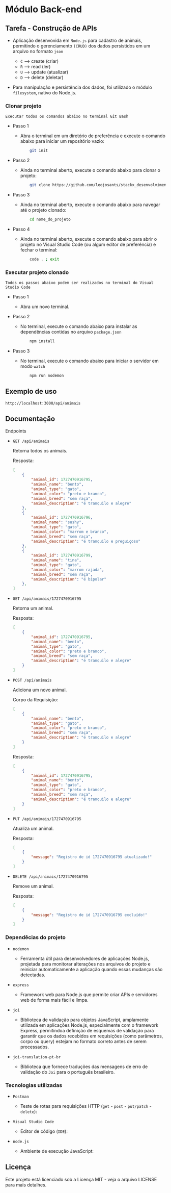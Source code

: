 # Módulo Back-end

## Tarefa - Construção de APIs

- Aplicação desenvovida em ```Node.js``` para cadastro de animais, permitindo o gerenciamento ```(CRUD)``` dos dados persistidos em um arquivo no formato ```json```

  - ```C```  --> create  (criar)
  - ```R```  --> read    (ler)
  - ```U```  --> update  (atualizar)
  - ```D```  --> delete  (deletar)

- Para manipulação e persistência dos dados, foi utilizado o módulo ```filesystem```, nativo do Node.js.

### Clonar projeto

```Executar todos os comandos abaixo no terminal Git Bash```

- Passo 1

  - Abra o terminal em um diretório de preferência e execute o comando abaixo para iniciar um repositório vazio:

    ```bash
        git init
    ```

- Passo 2

  - Ainda no terminal aberto, execute o comando abaixo para clonar o projeto:

    ```bash
        git clone https://github.com/leojosants/stackx_desenvolvimento_backend_1/tree/main/02_tarefas/03_construcao_de_apis
    ```

- Passo 3

  - Ainda no terminal aberto, execute o comando abaixo para navegar até o projeto clonado:

    ```bash
        cd nome_do_projeto
    ```

- Passo 4
  - Ainda no terminal aberto, execute o comando abaixo para abrir o projeto no Visual Studio Code (ou algum editor de preferência) e fechar o terminal:

    ```bash
        code . ; exit
    ```

### Executar projeto clonado

```Todos os passos abaixo podem ser realizados no terminal do Visual Studio Code```

- Passo 1
  - Abra um novo terminal.

- Passo 2

  - No terminal, execute o comando abaixo para instalar as dependências contidas no arquivo ```package.json```

    ```bash
        npm install
    ```

- Passo 3

  - No terminal, execute o comando abaixo para iniciar o servidor em modo ```watch```

    ```bash
        npm run nodemon 
    ```

## Exemplo de uso

```http://localhost:3000/api/animais```

## Documentação

Endpoints

- ```GET /api/animais```

    Retorna todos os animais.

    Resposta:

    ```json
    [
        {
            "animal_id": 1727470916795,
            "animal_name": "bento",
            "animal_type": "gato",
            "animal_color": "preto e branco",
            "animal_breed": "sem raça",
            "animal_description": "é tranquilo e alegre"
        },
        {
            "animal_id": 1727470916796,
            "animal_name": "sushy",
            "animal_type": "gato",
            "animal_color": "marrom e branco",
            "animal_breed": "sem raça",
            "animal_description": "é tranquilo e preguiçoso"
        },
        {
            "animal_id": 1727470916799,
            "animal_name": "tina",
            "animal_type": "gato",
            "animal_color": "marrom rajada",
            "animal_breed": "sem raça",
            "animal_description": "é bipolar"
        },
    ]
    ```

- ```GET /api/animais/1727470916795```

    Retorna um animal.

    Resposta:

    ```json
    [
        {
            "animal_id": 1727470916795,
            "animal_name": "bento",
            "animal_type": "gato",
            "animal_color": "preto e branco",
            "animal_breed": "sem raça",
            "animal_description": "é tranquilo e alegre"
        }
    ]
    ```

- ```POST /api/animais```

    Adiciona um novo animal.

    Corpo da Requisição:

    ```json
    [
        {
            "animal_name": "bento",
            "animal_type": "gato",
            "animal_color": "preto e branco",
            "animal_breed": "sem raça",
            "animal_description": "é tranquilo e alegre"
        }
    ]
    ```

    Resposta:

    ```json
    [
        {
            "animal_id": 1727470916795,
            "animal_name": "bento",
            "animal_type": "gato",
            "animal_color": "preto e branco",
            "animal_breed": "sem raça",
            "animal_description": "é tranquilo e alegre"
        }
    ]
    ```

- ```PUT /api/animais/1727470916795```

    Atualiza um animal.

     Resposta:

    ```json
    [
        {
            "message": "Registro de id 1727470916795 atualizado!"
        }
    ]
    ```

- ```DELETE /api/animais/1727470916795```

    Remove um animal.

    Resposta:

    ```json
    [
        {
            "message": "Registro de id 1727470916795 excluído!"
        }
    ]
    ```

### Dependêcias do projeto

- ``` nodemon ```
  - Ferramenta útil para desenvolvedores de aplicações Node.js, projetada para monitorar alterações nos arquivos do projeto e reiniciar automaticamente a aplicação quando essas mudanças são detectadas.

- ``` express ```
  - Framework web para Node.js que permite criar APIs e servidores web de forma mais fácil e limpa.

- ``` joi ```
  - Biblioteca de validação para objetos JavaScript, amplamente utilizada em aplicações Node.js, especialmente com o framework Express, permitindoa definição de esquemas de validação para garantir que os dados recebidos em requisições (como parâmetros, corpo ou query) estejam no formato correto antes de serem processados.

- ``` joi-translation-pt-br ```
  - Biblioteca que fornece traduções das mensagens de erro de validação do ```Joi``` para o português brasileiro.

### Tecnologias utilizadas

- ``` Postman ```
  - Teste de rotas para requisições HTTP (```get``` - ```post``` - ```put/patch``` - ```delete```):

- ``` Visual Studio Code ```
  - Editor de código (```IDE```):

- ``` node.js ```
  - Ambiente de execução JavaScript:

## Licença

Este projeto está licenciado sob a Licença MIT - veja o arquivo LICENSE para mais detalhes.
